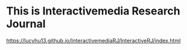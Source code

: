 # This is Interactivemedia Research Journal
https://lucyhu13.github.io/InteractivemediaRJ/InteractiveRJ/index.html
